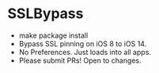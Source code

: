 # SSLBypass
- make package install
- Bypass SSL pinning on iOS 8 to iOS 14.
- No Preferences. Just loads into all apps.
- Please submit PRs! Open to changes.
